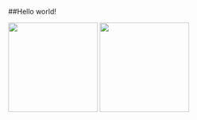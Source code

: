 ##Hello world!

<div>
  <img height="180cm" src="https://github-readme-stats.vercel.app/api?username=Francisco-Guilherme-oficial&show_icons=true&theme=transparent"/>
  <img height="180cm" src="https://github-readme-stats.vercel.app/api/top-langs/?username=Francisco-Guilherme-oficial&layout=compact&theme=compact"/>
</div>
